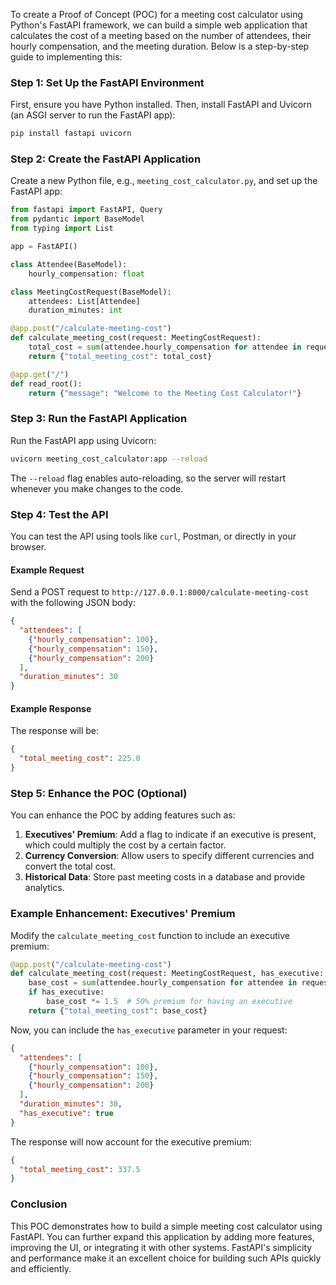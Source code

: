 To create a Proof of Concept (POC) for a meeting cost calculator using Python's FastAPI framework, we can build a simple web application that calculates the cost of a meeting based on the number of attendees, their hourly compensation, and the meeting duration. Below is a step-by-step guide to implementing this:

### Step 1: Set Up the FastAPI Environment

First, ensure you have Python installed. Then, install FastAPI and Uvicorn (an ASGI server to run the FastAPI app):

```bash
pip install fastapi uvicorn
```

### Step 2: Create the FastAPI Application

Create a new Python file, e.g., `meeting_cost_calculator.py`, and set up the FastAPI app:

```python
from fastapi import FastAPI, Query
from pydantic import BaseModel
from typing import List

app = FastAPI()

class Attendee(BaseModel):
    hourly_compensation: float

class MeetingCostRequest(BaseModel):
    attendees: List[Attendee]
    duration_minutes: int

@app.post("/calculate-meeting-cost")
def calculate_meeting_cost(request: MeetingCostRequest):
    total_cost = sum(attendee.hourly_compensation for attendee in request.attendees) * (request.duration_minutes / 60)
    return {"total_meeting_cost": total_cost}

@app.get("/")
def read_root():
    return {"message": "Welcome to the Meeting Cost Calculator!"}
```

### Step 3: Run the FastAPI Application

Run the FastAPI app using Uvicorn:

```bash
uvicorn meeting_cost_calculator:app --reload
```

The `--reload` flag enables auto-reloading, so the server will restart whenever you make changes to the code.

### Step 4: Test the API

You can test the API using tools like `curl`, Postman, or directly in your browser.

#### Example Request

Send a POST request to `http://127.0.0.1:8000/calculate-meeting-cost` with the following JSON body:

```json
{
  "attendees": [
    {"hourly_compensation": 100},
    {"hourly_compensation": 150},
    {"hourly_compensation": 200}
  ],
  "duration_minutes": 30
}
```

#### Example Response

The response will be:

```json
{
  "total_meeting_cost": 225.0
}
```

### Step 5: Enhance the POC (Optional)

You can enhance the POC by adding features such as:

1. **Executives' Premium**: Add a flag to indicate if an executive is present, which could multiply the cost by a certain factor.
2. **Currency Conversion**: Allow users to specify different currencies and convert the total cost.
3. **Historical Data**: Store past meeting costs in a database and provide analytics.

### Example Enhancement: Executives' Premium

Modify the `calculate_meeting_cost` function to include an executive premium:

```python
@app.post("/calculate-meeting-cost")
def calculate_meeting_cost(request: MeetingCostRequest, has_executive: bool = False):
    base_cost = sum(attendee.hourly_compensation for attendee in request.attendees) * (request.duration_minutes / 60)
    if has_executive:
        base_cost *= 1.5  # 50% premium for having an executive
    return {"total_meeting_cost": base_cost}
```

Now, you can include the `has_executive` parameter in your request:

```json
{
  "attendees": [
    {"hourly_compensation": 100},
    {"hourly_compensation": 150},
    {"hourly_compensation": 200}
  ],
  "duration_minutes": 30,
  "has_executive": true
}
```

The response will now account for the executive premium:

```json
{
  "total_meeting_cost": 337.5
}
```

### Conclusion

This POC demonstrates how to build a simple meeting cost calculator using FastAPI. You can further expand this application by adding more features, improving the UI, or integrating it with other systems. FastAPI's simplicity and performance make it an excellent choice for building such APIs quickly and efficiently.
